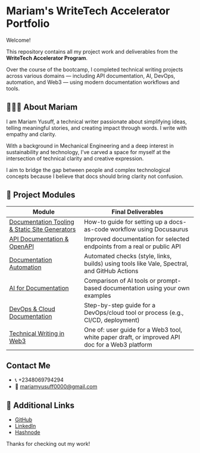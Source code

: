 # Mariam's WriteTech Accelerator Portfolio

Welcome!  

This repository contains all my project work and deliverables from the **WriteTech Accelerator Program**.

Over the course of the bootcamp, I completed technical writing projects across various domains — including API documentation, AI, DevOps, automation, and Web3 — using modern documentation workflows and tools.

## 👩🏽‍💻 About Mariam

I am Mariam Yusuff, a technical writer passionate about simplifying ideas, telling meaningful stories, and creating impact through words. I write with empathy and clarity.

With a background in Mechanical Engineering and a deep interest in sustainability and technology, I’ve carved a space for myself at the intersection of technical clarity and creative expression.

I aim to bridge the gap between people and complex technological concepts because I believe that docs should bring clarity not confusion.

## 📁 Project Modules

| Module | Final Deliverables |
|--------|--------------------- |
| [Documentation Tooling & Static Site Generators](./documentation-tooling/intro) | How-to guide for setting up a docs-as-code workflow using Docusaurus | 
| [API Documentation & OpenAPI](./api-documentation/intro) | Improved documentation for selected endpoints from a real or public API |
| [Documentation Automation](./docs-automation/intro) |  Automated checks (style, links, builds) using tools like Vale, Spectral, and GitHub Actions | 
| [AI for Documentation](./ai-documentation/intro) | Comparison of AI tools or prompt-based documentation using your own examples | 
| [DevOps & Cloud Documentation](./devops-cloud-documentation/intro) | Step-by-step guide for a DevOps/cloud tool or process (e.g., CI/CD, deployment) |
| [Technical Writing in Web3](./web3-documentation/intro)| One of: user guide for a Web3 tool, white paper draft, or improved API doc for a Web3 platform | 


## Contact Me
- 📞 +2348069794294   
- 📩 mariamyusuff0000@gmail.com


## 🔗 Additional Links
- [GitHub](https://github.com/MwithHeart/writetech-accelerator-portfolio-mariam)
- [LinkedIn](https://linkedin.com/in/yusuff-mariam)
- [Hashnode](https://mwithheart.hashnode.dev/)

Thanks for checking out my work!
